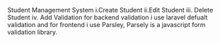 Student Management System
i.Create Student
ii.Edit Student
iii. Delete Student
iv. Add Validation for backend validation i use laravel defualt validation and for frontend i use Parsley, Parsely is a javascript form validation library.
